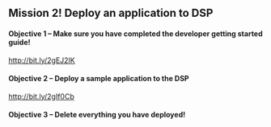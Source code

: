 ## Mission 2! Deploy an application to DSP
#### Objective 1 – Make sure you have completed the developer getting started guide!​
http://bit.ly/2gEJ2IK

#### Objective 2 – Deploy a sample application to the DSP​
http://bit.ly/2gIf0Cb

#### Objective 3 – Delete everything you have deployed!​